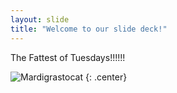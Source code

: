 ```yaml
---
layout: slide
title: "Welcome to our slide deck!"
---
```


The Fattest of Tuesdays!!!!!!

![Mardigrastocat](https://octodex.github.com/images/Mardigrastocat.png)
{: .center}
